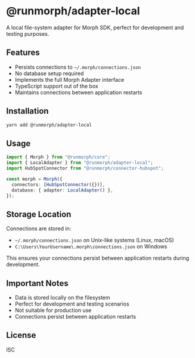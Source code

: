 # @runmorph/adapter-local

A local file-system adapter for Morph SDK, perfect for development and testing purposes.

## Features

- Persists connections to `~/.morph/connections.json`
- No database setup required
- Implements the full Morph Adapter interface
- TypeScript support out of the box
- Maintains connections between application restarts

## Installation

```bash
yarn add @runmorph/adapter-local
```

## Usage

```typescript
import { Morph } from "@runmorph/core";
import { LocalAdapter } from "@runmorph/adapter-local";
import HubSpotConnector from "@runmorph/connector-hubspot";

const morph = Morph({
  connectors: [HubSpotConnector({})],
  database: { adapter: LocalAdapter() },
});
```

## Storage Location

Connections are stored in:

- `~/.morph/connections.json` on Unix-like systems (Linux, macOS)
- `C:\Users\YourUsername\.morph\connections.json` on Windows

This ensures your connections persist between application restarts during development.

## Important Notes

- Data is stored locally on the filesystem
- Perfect for development and testing scenarios
- Not suitable for production use
- Connections persist between application restarts

## License

ISC
